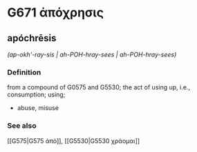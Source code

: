 # G671 ἀπόχρησις

## apóchrēsis

_(ap-okh'-ray-sis | ah-POH-hray-sees | ah-POH-hray-sees)_

### Definition

from a compound of G0575 and G5530; the act of using up, i.e., consumption; using; 

- abuse, misuse

### See also

[[G575|G575 ἀπό]], [[G5530|G5530 χράομαι]]
